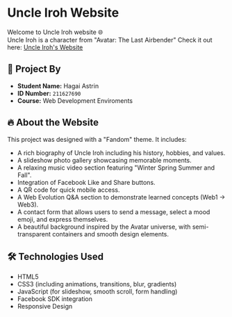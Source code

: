 # Uncle Iroh Website

Welcome to Uncle Iroh website 🌐  
Uncle Iroh is a character from "Avatar: The Last Airbender"
Check it out here: [Uncle Iroh's Website](https://wed-2023.github.io/211627690/)

## 👤 Project By

- **Student Name:** Hagai Astrin  
- **ID Number:** `211627690`  
- **Course:** Web Development Enviroments

## 🔥 About the Website

This project was designed with a "Fandom" theme. It includes:

- A rich biography of Uncle Iroh including his history, hobbies, and values.
- A slideshow photo gallery showcasing memorable moments.
- A relaxing music video section featuring "Winter Spring Summer and Fall".
- Integration of Facebook Like and Share buttons.
- A QR code for quick mobile access.
- A Web Evolution Q&A section to demonstrate learned concepts (Web1 → Web3).
- A contact form that allows users to send a message, select a mood emoji, and express themselves.
- A beautiful background inspired by the Avatar universe, with semi-transparent containers and smooth design elements.

## 🛠️ Technologies Used

- HTML5  
- CSS3 (including animations, transitions, blur, gradients)  
- JavaScript (for slideshow, smooth scroll, form handling)  
- Facebook SDK integration  
- Responsive Design  


